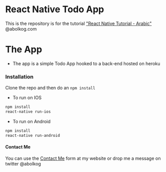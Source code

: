 # React Native Todo App

This is the repository is for the tutorial ["React Native Tutorial - Arabic"](http://www.abolkog.com/courses/view/react-native-tutorial) @abolkog.com

# The App
  - The app is a simple Todo App hooked to a back-end hosted on heroku

### Installation

Clone the repo and then do an ```npm install```
* To run on IOS
```sh
npm install
react-native run-ios
```
* To run on Android
```sh
npm install
react-native run-android
```

#### Contact Me
You can use the [Contact Me](http://www.abolkog.com/contact) form at my website or drop me a message on twitter @abolkog
